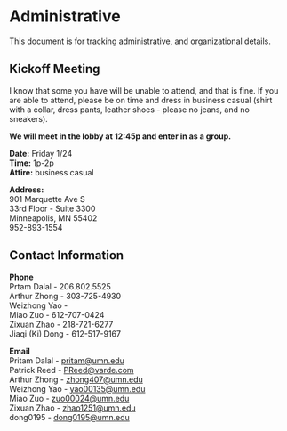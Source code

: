 Administrative
================

This document is for tracking administrative, and organizational
details.

## Kickoff Meeting

I know that some you have will be unable to attend, and that is fine. If
you are able to attend, please be on time and dress in business casual
(shirt with a collar, dress pants, leather shoes - please no jeans, and
no sneakers).

**We will meet in the lobby at 12:45p and enter in as a group.**

**Date:** Friday 1/24 <br> **Time:** 1p-2p <br> **Attire:** business
casual

**Address:** <br> 901 Marquette Ave S <br> 33rd Floor - Suite 3300 <br>
Minneapolis, MN 55402 <br> 952-893-1554 <br>

## Contact Information

**Phone** <br> Prtam Dalal - 206.802.5525 <br> Arthur Zhong -
303-725-4930 <br> Weizhong Yao - <br> Miao Zuo - 612-707-0424 <br>
Zixuan Zhao - 218-721-6277 <br> Jiaqi (Ki) Dong - 612-517-9167 <br>

**Email** <br> Pritam Dalal - <pritam@umn.edu> <br> Patrick Reed -
<PReed@varde.com> <br> Arthur Zhong - <zhong407@umn.edu> <br> Weizhong
Yao - <yao00135@umn.edu> <br> Miao Zuo - <zuo00024@umn.edu> <br> Zixuan
Zhao - <zhao1251@umn.edu> <br> dong0195 - <dong0195@umn.edu> <br>
